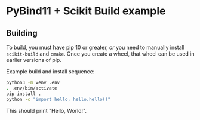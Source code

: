 # PyBind11 + Scikit Build example


## Building

To build, you must have pip 10 or greater, *or* you need to manually install
`scikit-build` and `cmake`. Once you create a wheel, that wheel can be used in
earlier versions of pip.

Example build and install sequence:

```bash
python3 -m venv .env
. .env/bin/activate
pip install .
python -c "import hello; hello.hello()"
```

This should print "Hello, World!".

